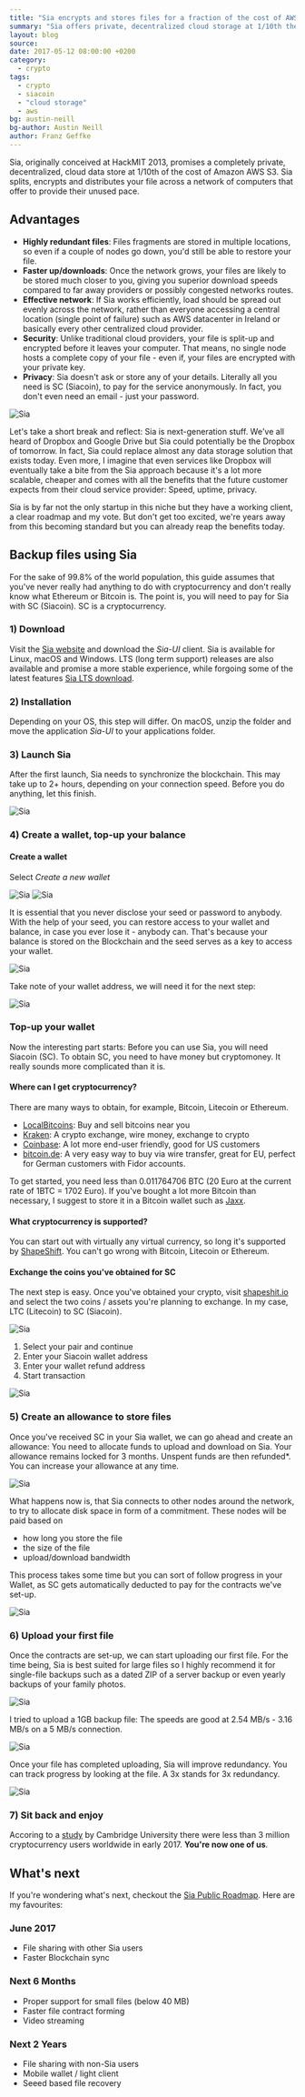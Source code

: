 ```yaml
---
title: "Sia encrypts and stores files for a fraction of the cost of AWS S3"
summary: "Sia offers private, decentralized cloud storage at 1/10th the cost of AWS S3 by splitting, encrypting, and distributing files across a network of computers."
layout: blog
source:
date: 2017-05-12 08:00:00 +0200
category:
  - crypto
tags:
  - crypto
  - siacoin
  - "cloud storage"
  - aws
bg: austin-neill
bg-author: Austin Neill
author: Franz Geffke
---
```


Sia, originally conceived at HackMIT 2013, promises a completely private, decentralized, cloud data store at 1/10th of the cost of Amazon AWS S3. Sia splits, encrypts and distributes your file across a network of computers that offer to provide their unused pace.

## Advantages

- **Highly redundant files**: Files fragments are stored in multiple locations, so even if a couple of nodes go down, you'd still be able to restore your file.
- **Faster up/downloads**: Once the network grows, your files are likely to be stored much closer to you, giving you superior download speeds compared to far away providers or possibly congested networks routes.
- **Effective network**: If Sia works efficiently, load should be spread out evenly across the network, rather than everyone accessing a central location (single point of failure) such as AWS datacenter in Ireland or basically every other centralized cloud provider.
- **Security**: Unlike traditional cloud providers, your file is split-up and encrypted before it leaves your computer. That means, no single node hosts a complete copy of your file - even if, your files are encrypted with your private key.
- **Privacy**: Sia doesn't ask or store any of your details. Literally all you need is SC (Siacoin), to pay for the service anonymously. In fact, you don't even need an email - just your password.

![Sia](/assets/content/2017/sia-encrypts-and-stores-files-for-a-fraction-of-the-cost-of-AWS-S3_01.png)

Let's take a short break and reflect: Sia is next-generation stuff. We've all heard of Dropbox and Google Drive but Sia could potentially be the Dropbox of tomorrow. In fact, Sia could replace almost any data storage solution that exists today. Even more, I imagine that even services like Dropbox will eventually take a bite from the Sia approach because it's a lot more scalable, cheaper and comes with all the benefits that the future customer expects from their cloud service provider: Speed, uptime, privacy.

Sia is by far not the only startup in this niche but they have a working client, a clear roadmap and my vote. But don't get too excited, we're years away from this becoming standard but you can already reap the benefits today.

## Backup files using Sia

For the sake of 99.8% of the world population, this guide assumes that you've never really had anything to do with cryptocurrency and don't really know what Ethereum or Bitcoin is. The point is, you will need to pay for Sia with SC (Siacoin). SC is a cryptocurrency.

### 1) Download

Visit the [Sia website](http://sia.tech/apps/) and download the *Sia-UI* client. Sia is available for Linux, macOS and Windows. LTS (long term support) releases are also available and promise a more stable experience, while forgoing some of the latest features [Sia LTS download](http://sia.tech/lts/).

### 2) Installation

Depending on your OS, this step will differ. On macOS, unzip the folder and move the application *Sia-UI* to your applications folder.

### 3) Launch Sia

After the first launch, Sia needs to synchronize the blockchain. This may take up to 2+ hours, depending on your connection speed. Before you do anything, let this finish.

![Sia](/assets/content/2017/sia-encrypts-and-stores-files-for-a-fraction-of-the-cost-of-AWS-S3_03.png)

### 4) Create a wallet, top-up your balance

#### Create a wallet

Select *Create a new wallet*

![Sia](/assets/content/2017/sia-encrypts-and-stores-files-for-a-fraction-of-the-cost-of-AWS-S3_04.png)
![Sia](/assets/content/2017/sia-encrypts-and-stores-files-for-a-fraction-of-the-cost-of-AWS-S3_05.png)

It is essential that you never disclose your seed or password to anybody. With the help of your seed, you can restore access to your wallet and balance, in case you ever lose it - anybody can. That's because your balance is stored on the Blockchain and the seed serves as a key to access your wallet.

![Sia](/assets/content/2017/sia-encrypts-and-stores-files-for-a-fraction-of-the-cost-of-AWS-S3_06.png)

Take note of your wallet address, we will need it for the next step:

![Sia](/assets/content/2017/sia-encrypts-and-stores-files-for-a-fraction-of-the-cost-of-AWS-S3_07.png)

### Top-up your wallet

Now the interesting part starts: Before you can use Sia, you will need Siacoin (SC). To obtain SC, you need to have money but cryptomoney. It really sounds more complicated than it is.

#### Where can I get cryptocurrency?

There are many ways to obtain, for example, Bitcoin, Litecoin or Ethereum.

- [LocalBitcoins](https://localbitcoins.com/): Buy and sell bitcoins near you
- [Kraken](https://www.kraken.com/): A crypto exchange, wire money, exchange to crypto
- [Coinbase](https://www.coinbase.com/): A lot more end-user friendly, good for US customers
- [bitcoin.de](https://www.bitcoin.de/en): A very easy way to buy via wire transfer, great for EU, perfect for German customers with Fidor accounts.

To get started, you need less than 0.011764706 BTC (20 Euro at the current rate of 1BTC = 1702 Euro). If you've bought a lot more Bitcoin than necessary, I suggest to store it in a Bitcoin wallet such as [Jaxx](https://jaxx.io/).

#### What cryptocurrency is supported?

You can start out with virtually any virtual currency, so long it's supported by [ShapeShift](https://shapeshift.io/#). You can't go wrong with Bitcoin, Litecoin or Ethereum.

#### Exchange the coins you've obtained for SC

The next step is easy. Once you've obtained your crypto, visit [shapeshit.io](https://shapeshift.io/#) and select the two coins / assets you're planning to exchange. In my case, LTC (Litecoin) to SC (Siacoin).

![Sia](/assets/content/2017/sia-encrypts-and-stores-files-for-a-fraction-of-the-cost-of-AWS-S3_08.png)

1. Select your pair and continue
2. Enter your Siacoin wallet address
3. Enter your wallet refund address
4. Start transaction

![Sia](/assets/content/2017/sia-encrypts-and-stores-files-for-a-fraction-of-the-cost-of-AWS-S3_09.png)

### 5) Create an allowance to store files

Once you've received SC in your Sia wallet, we can go ahead and create an allowance: You need to allocate funds to upload and download on Sia. Your allowance remains locked for 3 months. Unspent funds are then refunded*. You can increase your allowance at any time.

![Sia](/assets/content/2017/sia-encrypts-and-stores-files-for-a-fraction-of-the-cost-of-AWS-S3_10.png)

What happens now is, that Sia connects to other nodes around the network, to try to allocate disk space in form of a commitment. These nodes will be paid based on

- how long you store the file
- the size of the file
- upload/download bandwidth

This process takes some time but you can sort of follow progress in your Wallet, as SC gets automatically deducted to pay for the contracts we've set-up.

![Sia](/assets/content/2017/sia-encrypts-and-stores-files-for-a-fraction-of-the-cost-of-AWS-S3_11.png)

### 6) Upload your first file

Once the contracts are set-up, we can start uploading our first file. For the time being, Sia is best suited for large files so I highly recommend it for single-file backups such as a dated ZIP of a server backup or even yearly backups of your family photos.

![Sia](/assets/content/2017/sia-encrypts-and-stores-files-for-a-fraction-of-the-cost-of-AWS-S3_12.png)

I tried to upload a 1GB backup file: The speeds are good at 2.54 MB/s - 3.16 MB/s on a 5 MB/s connection.

![Sia](/assets/content/2017/sia-encrypts-and-stores-files-for-a-fraction-of-the-cost-of-AWS-S3_13.png)

Once your file has completed uploading, Sia will improve redundancy. You can track progress by looking at the file. A 3x stands for 3x redundancy.

![Sia](/assets/content/2017/sia-encrypts-and-stores-files-for-a-fraction-of-the-cost-of-AWS-S3_15.png)

### 7) Sit back and enjoy

Accoring to a [study](http://www.jbs.cam.ac.uk/faculty-research/centres/alternative-finance/publications/global-cryptocurrency/#.WRMKqFKiEQ8) by Cambridge University there were less than 3 million cryptocurrency users worldwide in early 2017. **You're now one of us**.

## What's next

If you're wondering what's next, checkout the [Sia Public Roadmap](https://trello.com/b/Io1dDyuI/sia-public-roadmap). Here are my favourites:

### June 2017

- File sharing with other Sia users
- Faster Blockchain sync

### Next 6 Months

- Proper support for small files (below 40 MB)
- Faster file contract forming
- Video streaming

### Next 2 Years

- File sharing with non-Sia users
- Mobile wallet / light client
- Seeed based file recovery
